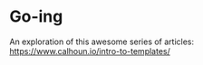 # Go-ing

An exploration of this awesome series of articles:
https://www.calhoun.io/intro-to-templates/